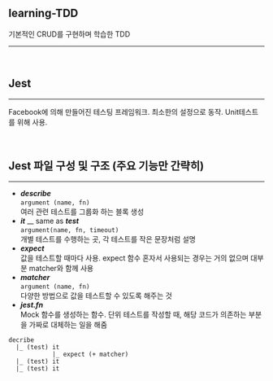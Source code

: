## learning-TDD
기본적인 CRUD를 구현하며 학습한 TDD

---
<br>

## Jest
---
Facebook에 의해 만들어진 테스팅 프레임워크. 최소한의 설정으로 동작. Unit테스트를 위해 사용.

<br>


## Jest 파일 구성 및 구조 (주요 기능만 간략히)
---
- ***describe***<br>
`argument (name, fn)`<br>
여러 관련 테스트를 그룹화 하는 블록 생성
- ***it*** __ same as ***test***<br>
`argument(name, fn, timeout)`<br>
개별 테스트를 수행하는 곳, 각 테스트를 작은 문장처럼 설명
- ***expect***<br>
값을 테스트할 때마다 사용. expect 함수 혼자서 사용되는 경우는 거의 없으며 대부분 matcher와 함께 사용
- ***matcher***<br>
`argument (name, fn)`<br>
다양한 방법으로 값을 테스트할 수 있도록 해주는 것
- ***jest.fn***<br>
Mock 함수를 생성하는 함수. 단위 테스트를 작성할 때, 해당 코드가 의존하는 부분을 가짜로 대체하는 일을 해줌
```
decribe
  |_ (test) it
            |_ expect (+ matcher)
  |_ (test) it
  |_ (test) it
```